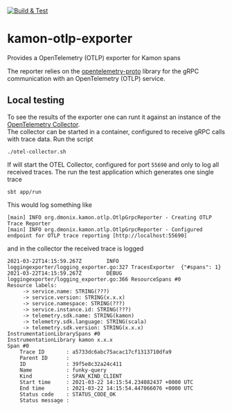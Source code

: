 [![Build & Test](https://github.com/pnerg/kamon-otlp-exporter/actions/workflows/scala.yml/badge.svg)](https://github.com/pnerg/kamon-otlp-exporter/actions/workflows/scala.yml)
# kamon-otlp-exporter
Provides a OpenTelemetry (OTLP) exporter for Kamon spans

The reporter relies on the [opentelemetry-proto](https://github.com/open-telemetry/opentelemetry-proto) library for the gRPC communication with an OpenTelemetry (OTLP) service.

## Local testing
To see the results of the exporter one can runt it against an instance of the [OpenTelemetry Collector](https://opentelemetry.io/docs/collector/).  
The collector can be started in a container, configured to receive gRPC calls with trace data.
Run the script
```
./otel-collector.sh
```
If will start the OTEL Collector, configured for port `55690` and only to log all received traces.
The run the test application which generates one single trace
```
sbt app/run
```

This would log something like
```
[main] INFO org.dmonix.kamon.otlp.OtlpGrpcReporter - Creating OTLP Trace Reporter
[main] INFO org.dmonix.kamon.otlp.OtlpGrpcReporter - Configured endpoint for OTLP trace reporting [http://localhost:55690]
```
and in the collector the received trace is logged
```
2021-03-22T14:15:59.267Z        INFO    loggingexporter/logging_exporter.go:327 TracesExporter  {"#spans": 1}
2021-03-22T14:15:59.267Z        DEBUG   loggingexporter/logging_exporter.go:366 ResourceSpans #0
Resource labels:
     -> service.name: STRING(???)
     -> service.version: STRING(x.x.x)
     -> service.namespace: STRING(???)
     -> service.instance.id: STRING(???)
     -> telemetry.sdk.name: STRING(kamon)
     -> telemetry.sdk.language: STRING(scala)
     -> telemetry.sdk.version: STRING(x.x.x)
InstrumentationLibrarySpans #0
InstrumentationLibrary kamon x.x.x
Span #0
    Trace ID       : a5733dc6abc75acac17cf1313710dfa9
    Parent ID      : 
    ID             : 39f5e8c32a24c411
    Name           : funky-query
    Kind           : SPAN_KIND_CLIENT
    Start time     : 2021-03-22 14:15:54.234082437 +0000 UTC
    End time       : 2021-03-22 14:15:54.447066076 +0000 UTC
    Status code    : STATUS_CODE_OK
    Status message : 
```